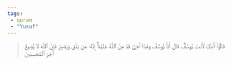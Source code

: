 ```yaml
---
tags: 
 - quran 
 - "Yusuf"
---
```


> قَالُوٓاْ أَءِنَّكَ لَأَنتَ يُوسُفُۖ قَالَ أَنَا۠ يُوسُفُ وَهَٰذَآ أَخِيۖ قَدۡ مَنَّ ٱللَّهُ عَلَيۡنَآۖ إِنَّهُۥ مَن يَتَّقِ وَيَصۡبِرۡ فَإِنَّ ٱللَّهَ لَا يُضِيعُ أَجۡرَ ٱلۡمُحۡسِنِينَ
